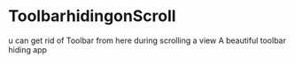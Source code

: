 # ToolbarhidingonScroll
u can get rid of Toolbar from here during scrolling a view
A beautiful toolbar hiding app
